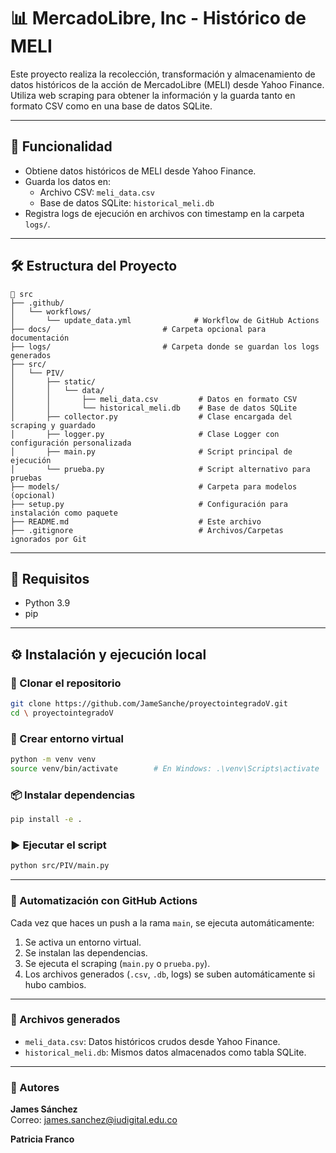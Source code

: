 # 📊 MercadoLibre, Inc - Histórico de MELI

Este proyecto realiza la recolección, transformación y almacenamiento de datos históricos de la acción de MercadoLibre (MELI) desde Yahoo Finance. Utiliza web scraping para obtener la información y la guarda tanto en formato CSV como en una base de datos SQLite.

---

## 🚀 Funcionalidad

- Obtiene datos históricos de MELI desde Yahoo Finance.
- Guarda los datos en:
  - Archivo CSV: `meli_data.csv`
  - Base de datos SQLite: `historical_meli.db`
- Registra logs de ejecución en archivos con timestamp en la carpeta `logs/`.


---

## 🛠️ Estructura del Proyecto

```
📁 src
├── .github/
│   └── workflows/
│       └── update_data.yml              # Workflow de GitHub Actions
├── docs/                         # Carpeta opcional para documentación
├── logs/                         # Carpeta donde se guardan los logs generados
├── src/
│   └── PIV/
│       ├── static/
│       │   └── data/
│       │       ├── meli_data.csv         # Datos en formato CSV
│       │       └── historical_meli.db    # Base de datos SQLite
│       ├── collector.py                  # Clase encargada del scraping y guardado
│       ├── logger.py                     # Clase Logger con configuración personalizada
│       ├── main.py                       # Script principal de ejecución
│       └── prueba.py                     # Script alternativo para pruebas
├── models/                               # Carpeta para modelos (opcional)
├── setup.py                              # Configuración para instalación como paquete
├── README.md                             # Este archivo
├── .gitignore                            # Archivos/Carpetas ignorados por Git
```




---

## 📄 Requisitos

- Python 3.9
- pip

---

## ⚙️ Instalación y ejecución local

### 🧱 Clonar el repositorio

```bash
git clone https://github.com/JameSanche/proyectointegradoV.git
cd \ proyectointegradoV
```

### 🐍 Crear entorno virtual

```bash
python -m venv venv
source venv/bin/activate        # En Windows: .\venv\Scripts\activate
```

### 📦 Instalar dependencias

```bash
pip install -e .
```

### ▶️ Ejecutar el script

```bash
python src/PIV/main.py
```

---

### 🔁 Automatización con GitHub Actions

Cada vez que haces un push a la rama `main`, se ejecuta automáticamente:

1. Se activa un entorno virtual.
2. Se instalan las dependencias.
3. Se ejecuta el scraping (`main.py` o `prueba.py`).
4. Los archivos generados (`.csv`, `.db`, logs) se suben automáticamente si hubo cambios.

---

### 📂 Archivos generados

- `meli_data.csv`: Datos históricos crudos desde Yahoo Finance.
- `historical_meli.db`: Mismos datos almacenados como tabla SQLite.

---

### 👥 Autores

**James Sánchez**  
Correo: james.sanchez@iudigital.edu.co  

**Patricia Franco**
